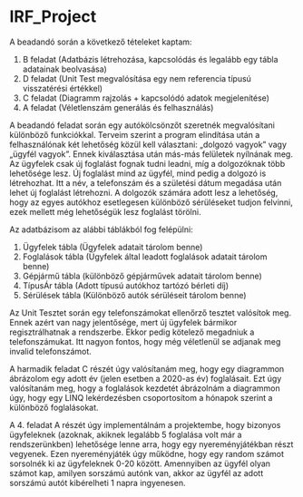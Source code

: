 # IRF_Project
A beadandó során a következő tételeket kaptam:
1)	B feladat (Adatbázis létrehozása, kapcsolódás és legalább egy tábla adatainak beolvasása)
2)	D feladat (Unit Test megvalósítása egy nem referencia típusú visszatérési értékkel)
3)	C feladat (Diagramm rajzolás + kapcsolódó adatok megjelenítése)
4)	A feladat (Véletlenszám generálás és felhasználás)

A beadandó feladat során egy autókölcsönzőt szeretnék megvalósítani különböző funkciókkal. Terveim szerint a program elindítása után a felhasználónak két lehetőség közül kell választani: „dolgozó vagyok” vagy „ügyfél vagyok”. Ennek kiválasztása után más-más felületek nyílnának meg. Az ügyfelek csak új foglalást fognak tudni leadni, míg a dolgozóknak több lehetősége lesz. Új foglalást mind az ügyfél, mind pedig a dolgozó is létrehozhat. Itt a név, a telefonszám és a születési dátum megadása után lehet új foglalást létrehozni. A dolgozók számára adott lesz a lehetőség, hogy az egyes autókhoz esetlegesen különböző sérüléseket tudjon felvinni, ezek mellett még lehetőségük lesz foglalást törölni. 

Az adatbázisom az alábbi táblákból fog felépülni:

1.	Ügyfelek tábla (Ügyfelek adatait tárolom benne)
2.	Foglalások tábla (Ügyfelek által leadott foglalások adatait tárolom benne)
3.	Gépjármű tábla (különböző gépjárművek adatait tárolom benne)
4.	TípusÁr tábla (Adott típusú autókhoz tartózó bérleti díj)
5.	Sérülések tábla (Különböző autók sérüléseit tárolom benne)

Az Unit Tesztet során egy telefonszámokat ellenőrző tesztet valósítok meg. Ennek azért van nagy jelentősége, mert új ügyfelek bármikor regisztrálhatnak a rendszerbe. Ekkor pedig kötelező megadniuk a telefonszámukat. Itt nagyon fontos, hogy még véletlenül se adjanak meg invalid telefonszámot.

A harmadik feladat C részét úgy valósítanám meg, hogy egy diagrammon ábrázolom egy adott év (jelen esetben a 2020-as év) foglalásait. Ezt úgy valósítanám meg, hogy a foglalások kezdetét ábrázolnám a diagrammon úgy, hogy egy LINQ lekérdezésben csoportosítom a hónapok szerint a különböző foglalásokat.

 A 4. feladat A részét úgy implementálnám a projektembe, hogy bizonyos ügyfeleknek (azoknak, akiknek legalább 5 foglalása volt már a rendszerünkben) lehetősége lenne arra, hogy egy nyereményjátékban részt vegyenek. Ezen nyereményjáték úgy működne, hogy egy random számot sorsolnék ki az ügyfeleknek 0-20 között. Amennyiben az ügyfél olyan számot kap, amilyen sorszámú autónk van, akkor az ügyfél az adott sorszámú autót kibérelheti 1 napra ingyenesen. 

